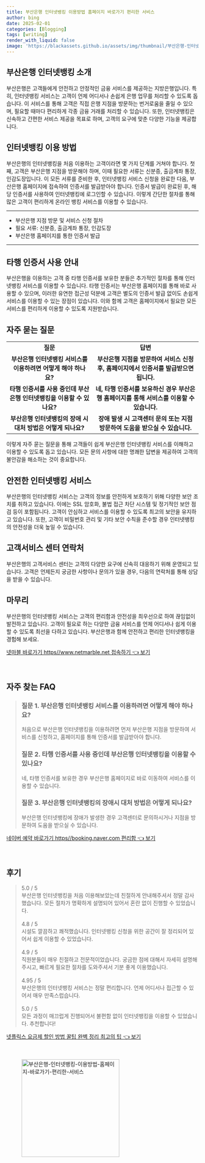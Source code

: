 ```yaml
---
title: 부산은행 인터넷뱅킹 이용방법 홈페이지 바로가기 편리한 서비스
author: bing
date: 2025-02-01
categories: [Blogging]
tags: [writing]
render_with_liquid: false
image: 'https://blackassets.github.io/assets/img/thumbnail/부산은행-인터넷뱅킹-이용방법-홈페이지-바로가기-편리한-서비스.webp'
---
```



<h2 id='부산은행_인터넷뱅킹_소개'>부산은행 인터넷뱅킹 소개</h2>

<p>부산은행은 고객들에게 안전하고 안정적인 금융 서비스를 제공하는 지방은행입니다. 특히, 인터넷뱅킹 서비스는 고객이 언제 어디서나 손쉽게 은행 업무를 처리할 수 있도록 돕습니다. 이 서비스를 통해 고객은 직접 은행 지점을 방문하는 번거로움을 줄일 수 있으며, 필요할 때마다 편리하게 각종 금융 거래를 처리할 수 있습니다. 또한, 인터넷뱅킹은 신속하고 간편한 서비스 제공을 목표로 하며, 고객의 요구에 맞춘 다양한 기능을 제공합니다.</p>

<h2 id='인터넷뱅킹_이용_방법'>인터넷뱅킹 이용 방법</h2>

<p>부산은행의 인터넷뱅킹을 처음 이용하는 고객이라면 몇 가지 단계를 거쳐야 합니다. 첫째, 고객은 부산은행 지점을 방문해야 하며, 이때 필요한 서류는 신분증, 출금계좌 통장, 인감도장입니다. 이 모든 서류를 준비한 후, 인터넷뱅킹 서비스 신청을 완료한 다음, 부산은행 홈페이지에 접속하여 인증서를 발급받아야 합니다. 인증서 발급이 완료된 후, 해당 인증서를 사용하여 인터넷뱅킹에 로그인할 수 있습니다. 이렇게 간단한 절차를 통해 많은 고객이 편리하게 온라인 뱅킹 서비스를 이용할 수 있습니다.</p>

<hr />

<ul>
    <li>부산은행 지점 방문 및 서비스 신청 절차</li>
    <li>필요 서류: 신분증, 출금계좌 통장, 인감도장</li>
    <li>부산은행 홈페이지를 통한 인증서 발급</li>
</ul>

<hr />

<h2 id='타행_인증서_사용_안내'>타행 인증서 사용 안내</h2>

<p>부산은행을 이용하는 고객 중 타행 인증서를 보유한 분들은 추가적인 절차를 통해 인터넷뱅킹 서비스를 이용할 수 있습니다. 타행 인증서는 부산은행 홈페이지를 통해 바로 사용할 수 있으며, 이러한 유연한 접근성 덕분에 고객은 별도의 인증서 발급 없이도 손쉽게 서비스를 이용할 수 있는 장점이 있습니다. 이와 함께 고객은 홈페이지에서 필요한 모든 서비스를 편리하게 이용할 수 있도록 지원받습니다.</p>

<h2 id='자주_묻는_질문'>자주 묻는 질문</h2>

<table>
    <tr>
        <td style="text-align: center; height: 17px;"><b>질문</b></td>
        <td style="text-align: center; height: 17px;"><b>답변</b></td>
    </tr>
    <tr>
        <td style="text-align: center; height: 17px;"><b>부산은행 인터넷뱅킹 서비스를 이용하려면 어떻게 해야 하나요?</b></td>
        <td style="text-align: center; height: 17px;"><b>부산은행 지점을 방문하여 서비스 신청 후, 홈페이지에서 인증서를 발급받으면 됩니다.</b></td>
    </tr>
    <tr>
        <td style="text-align: center; height: 17px;"><b>타행 인증서를 사용 중인데 부산은행 인터넷뱅킹을 이용할 수 있나요?</b></td>
        <td style="text-align: center; height: 17px;"><b>네, 타행 인증서를 보유하신 경우 부산은행 홈페이지를 통해 서비스를 이용할 수 있습니다.</b></td>
    </tr>
    <tr>
        <td style="text-align: center; height: 17px;"><b>부산은행 인터넷뱅킹의 장애 시 대처 방법은 어떻게 되나요?</b></td>
        <td style="text-align: center; height: 17px;"><b>장애 발생 시 고객센터 문의 또는 지점 방문하여 도움을 받으실 수 있습니다.</b></td>
    </tr>
</table>

<p>이렇게 자주 묻는 질문을 통해 고객들이 쉽게 부산은행 인터넷뱅킹 서비스를 이해하고 이용할 수 있도록 돕고 있습니다. 모든 문의 사항에 대한 명쾌한 답변을 제공하여 고객의 불안감을 해소하는 것이 중요합니다.</p>

<h2 id='안전한_인터넷뱅킹_서비스'>안전한 인터넷뱅킹 서비스</h2>

<p>부산은행의 인터넷뱅킹 서비스는 고객의 정보를 안전하게 보호하기 위해 다양한 보안 조치를 취하고 있습니다. 이에는 SSL 암호화, 불법 접근 차단 시스템 및 정기적인 보안 점검 등이 포함됩니다. 고객이 안심하고 서비스를 이용할 수 있도록 최고의 보안을 유지하고 있습니다. 또한, 고객이 비밀번호 관리 및 기타 보안 수칙을 준수할 경우 인터넷뱅킹의 안전성을 더욱 높일 수 있습니다.</p>

<h2 id='고객서비스_센터_연락처'>고객서비스 센터 연락처</h2>

<p>부산은행의 고객서비스 센터는 고객의 다양한 요구에 신속히 대응하기 위해 운영되고 있습니다. 고객은 언제든지 궁금한 사항이나 문의가 있을 경우, 다음의 연락처를 통해 상담을 받을 수 있습니다.</p>

<h2 id='마무리'>마무리</h2>

<p>부산은행의 인터넷뱅킹 서비스는 고객의 편리함과 안전성을 최우선으로 하여 끊임없이 발전하고 있습니다. 고객이 필요로 하는 다양한 금융 서비스를 언제 어디서나 쉽게 이용할 수 있도록 최선을 다하고 있습니다. 부산은행과 함께 안전하고 편리한 인터넷뱅킹을 경험해 보세요.</p>


<p><a class="click-button" title="넷마블 바로가기 https//www.netmarble.net 접속하기" href="https://blackassets.github.io/posts/%EB%84%B7%EB%A7%88%EB%B8%94-%EB%B0%94%EB%A1%9C%EA%B0%80%EA%B8%B0-httpswww.netmarble.net-%EC%A0%91%EC%86%8D%ED%95%98%EA%B8%B0/" rel="dofollow">넷마블 바로가기 https//www.netmarble.net 접속하기 👈 보기</a></p><br>
<h2 id='자주_찾는_FAQ'>자주 찾는 FAQ</h2>
<div itemscope="" itemtype="https://schema.org/FAQPage"> 
<blockquote> 
<div itemscope="" itemprop="mainEntity" itemtype="https://schema.org/Question"> 
<h3 itemprop="name">질문 1. 부산은행 인터넷뱅킹 서비스를 이용하려면 어떻게 해야 하나요?</h3> 
<div itemscope="" itemprop="acceptedAnswer" itemtype="https://schema.org/Answer"> 
<span itemprop="text"> 
<p>처음으로 부산은행 인터넷뱅킹을 이용하려면 먼저 부산은행 지점을 방문하여 서비스를 신청하고, 홈페이지를 통해 인증서를 발급받아야 합니다.</p> 
</span> 
</div> 
</div> 
<div itemscope="" itemprop="mainEntity" itemtype="https://schema.org/Question"> 
<h3 itemprop="name">질문 2. 타행 인증서를 사용 중인데 부산은행 인터넷뱅킹을 이용할 수 있나요?</h3> 
<div itemscope="" itemprop="acceptedAnswer" itemtype="https://schema.org/Answer"> 
<span itemprop="text"> 
<p>네, 타행 인증서를 보유한 경우 부산은행 홈페이지로 바로 이동하여 서비스를 이용할 수 있습니다.</p> 
</span> 
</div> 
</div> 
<div itemscope="" itemprop="mainEntity" itemtype="https://schema.org/Question"> 
<h3 itemprop="name">질문 3. 부산은행 인터넷뱅킹의 장애시 대처 방법은 어떻게 되나요?</h3> 
<div itemscope="" itemprop="acceptedAnswer" itemtype="https://schema.org/Answer"> 
<span itemprop="text"> 
<p>부산은행 인터넷뱅킹에 장애가 발생한 경우 고객센터로 문의하시거나 지점을 방문하여 도움을 받으실 수 있습니다.</p> 
</span> 
</div> 
</div> 
</blockquote> 
</div>
<p><a class="click-button" title="네이버 예약 바로가기 https//booking.naver.com 편리함" href="https://blackassets.github.io/posts/%EB%84%A4%EC%9D%B4%EB%B2%84-%EC%98%88%EC%95%BD-%EB%B0%94%EB%A1%9C%EA%B0%80%EA%B8%B0-httpsbooking.naver.com-%ED%8E%B8%EB%A6%AC%ED%95%A8/" rel="dofollow">네이버 예약 바로가기 https//booking.naver.com 편리함 👈 보기</a></p><br>
<h2 id='후기'>후기</h2>
<div itemscope itemtype="https://schema.org/Product">
  <blockquote>
  <div itemprop="review" itemscope itemtype="https://schema.org/Review">
      <div itemprop="reviewRating" itemscope itemtype="https://schema.org/Rating"> <span itemprop="ratingValue">5.0</span> / <span itemprop="bestRating">5</span> </div>
      <span itemprop="reviewBody">부산은행 인터넷뱅킹을 처음 이용해보았는데 친절하게 안내해주셔서 정말 감사했습니다. 모든 절차가 명확하게 설명되어 있어서 혼란 없이 진행할 수 있었습니다.</span>
  </div>
  <br>
  <div itemprop="review" itemscope itemtype="https://schema.org/Review">
      <div itemprop="reviewRating" itemscope itemtype="https://schema.org/Rating"> <span itemprop="ratingValue">4.8</span> / <span itemprop="bestRating">5</span> </div>
      <span itemprop="reviewBody">시설도 깔끔하고 쾌적했습니다. 인터넷뱅킹 신청을 위한 공간이 잘 정리되어 있어서 쉽게 이용할 수 있었습니다.</span>
  </div>
  <br>
  <div itemprop="review" itemscope itemtype="https://schema.org/Review">
      <div itemprop="reviewRating" itemscope itemtype="https://schema.org/Rating"> <span itemprop="ratingValue">4.9</span> / <span itemprop="bestRating">5</span> </div>
      <span itemprop="reviewBody">직원분들이 매우 친절하고 전문적이었습니다. 궁금한 점에 대해서 자세히 설명해주시고, 빠르게 필요한 절차를 도와주셔서 기분 좋게 이용했습니다.</span>
  </div>
  <br>
  <div itemprop="review" itemscope itemtype="https://schema.org/Review">
      <div itemprop="reviewRating" itemscope itemtype="https://schema.org/Rating"> <span itemprop="ratingValue">4.95</span> / <span itemprop="bestRating">5</span> </div>
      <span itemprop="reviewBody">부산은행의 인터넷뱅킹 서비스는 정말 편리합니다. 언제 어디서나 접근할 수 있어서 매우 만족스럽습니다.</span>
  </div>
  <br>
  <div itemprop="review" itemscope itemtype="https://schema.org/Review">
      <div itemprop="reviewRating" itemscope itemtype="https://schema.org/Rating"> <span itemprop="ratingValue">5.0</span> / <span itemprop="bestRating">5</span> </div>
      <span itemprop="reviewBody">모든 과정이 매끄럽게 진행되어서 불편함 없이 인터넷뱅킹을 이용할 수 있었습니다. 추천합니다!</span>
  </div>
  </blockquote>
</div>
<p><a class="click-button" title="넷플릭스 요금제 할인 방법 꿀팁 완벽 정리 최고의 팁" href="https://blackassets.github.io/posts/%EB%84%B7%ED%94%8C%EB%A6%AD%EC%8A%A4-%EC%9A%94%EA%B8%88%EC%A0%9C-%ED%95%A0%EC%9D%B8-%EB%B0%A9%EB%B2%95-%EA%BF%80%ED%8C%81-%EC%99%84%EB%B2%BD-%EC%A0%95%EB%A6%AC-%EC%B5%9C%EA%B3%A0%EC%9D%98-%ED%8C%81/" rel="dofollow">넷플릭스 요금제 할인 방법 꿀팁 완벽 정리 최고의 팁 👈 보기</a></p><br>
<figure class="image"><img src="https://blackassets.github.io/assets/img/thumbnail/부산은행-인터넷뱅킹-이용방법-홈페이지-바로가기-편리한-서비스.webp" alt="부산은행-인터넷뱅킹-이용방법-홈페이지-바로가기-편리한-서비스" width="256" height="256"></figure>